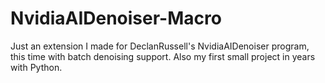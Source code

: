 # NvidiaAIDenoiser-Macro

Just an extension I made for DeclanRussell's NvidiaAIDenoiser program, this time with batch denoising support. Also my first small project in years with Python.

